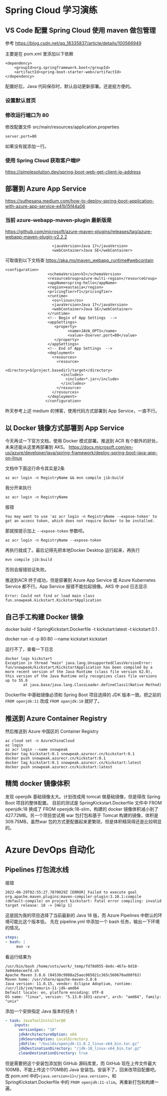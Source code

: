 # Spring Cloud 学习演练

## VS Code 配置 Spring Cloud 使用 maven 做包管理
参考
https://blog.csdn.net/qq_18335837/article/details/100566949

主要是在 pom.xml 里添加以下依赖
```
<dependency>
	<groupId>org.springframework.boot</groupId>
	<artifactId>spring-boot-starter-web</artifactId>
</dependency>
```

配置好后，Java 代码保存时，默认自动更新部署。还是挺方便的。

### 设置默认首页

### 修改运行端口为 80

修改配置文件 src/main/resources/application.properties
```
server.port=80
```
如果没有就添加一行。

### 使用 Spring Cloud 获取客户端IP
https://simplesolution.dev/spring-boot-web-get-client-ip-address

## 部署到 Azure App Service
https://suthesana.medium.com/how-to-deploy-spring-boot-application-with-azure-app-service-e41b15f44a06

### 当前 azure-webapp-maven-plugin 最新版是
https://github.com/microsoft/azure-maven-plugins/releases/tag/azure-webapp-maven-plugin-v2.2.2
```
					 <javaVersion>Java 17</javaVersion>
					 <webContainer>Java SE</webContainer>
```
可取值到以下文档查
https://aka.ms/maven_webapp_runtime#webcontain

```
<configuration>
				   <schemaVersion>V2</schemaVersion>
				   <resourceGroup>azure-multi-region</resourceGroup>
				   <appName>spring-hello</appName>
				   <region>eastasia</region>
				   <pricingTier>f1</pricingTier>
				   <runtime>
					 <os>linux</os>
					 <javaVersion>Java 17</javaVersion>
					 <webContainer>Java SE</webContainer>
				   </runtime>
				   <!-- Begin of App Settings  -->
				   <appSettings>
					  <property>
							<name>JAVA_OPTS</name>
							<value>-Dserver.port=80</value>
					  </property>
				   </appSettings>
				   <!-- End of App Settings  -->
				   <deployment>
					 <resources>
					   <resource>
						 <directory>${project.basedir}/target</directory>
						 <includes>
						   <include>*.jar</include>
						 </includes>
					   </resource>
					 </resources>
				   </deployment>
				  </configuration>
```

昨天参考上述 medium 的博客，使用代码方式部署到 App Service，一直不行。

## 以 Docker 镜像方式部署到 App Service
今天再试一下官方文档，使用 Docker 模式部署。推送到 ACR 有个额外的好处，未来还能从这里再部署到 AKS。
https://docs.microsoft.com/en-us/azure/developer/java/spring-framework/deploy-spring-boot-java-app-on-linux

文档中下面这行命令其实是2条
```
az acr login -n RegistryName && mvn compile jib:build
```
我分开来执行
```
az acr login -n RegistryName
```
报错
```
You may want to use 'az acr login -n RegistryName --expose-token' to get an access token, which does not require Docker to be installed.
```
那就按提示加上  `--expose-token` 参数呗。
```
az acr login -n RegistryName --expose-token
```

再执行就成了。最后记得先把本地Docker Desktop 运行起来，再执行

```
mvn compile jib:build
```
否则会报错验证失败。

推送到ACR 终于成功，但是部署到 Azure App Service 或 Azure Kubernetes Service 都不行。App Service 报错不能拉起镜像。AKS 中 pod 日志显示
```
Error: Could not find or load main class fun.snowpeak.kickstart.KickstartApplication

```

## 自己手工构建 Docker 镜像
docker build -f SpringKickstart.Dockerfile -t kickstart:latest -t kickstart:0.1 .

docker run -d -p 80:80 --name kickstart kickstart

运行不了，查看一下日志
```
docker logs kickstart
Exception in thread "main" java.lang.UnsupportedClassVersionError: fun/snowpeak/kickstart/KickstartApplication has been compiled by a more recent version of the Java Runtime (class file version 62.0), this version of the Java Runtime only recognizes class file versions up to 55.0
        at java.base/java.lang.ClassLoader.defineClass1(Native Method)

```
Dockerfile 中基础镜像必须和 Spring Boot 项目选择的 JDK 版本一致。把之前的  `FROM openjdk:11`  改成  `FROM openjdk:18`  就好了。

## 推送到 Azure Container Registry

然后推送到 Azure 中国区的 Container Registry
```
az cloud set -n AzureChinaCloud
az login
az acr login --name snowpeak
docker tag kickstart:0.1 snowpeak.azurecr.cn/kickstart:0.1
docker push snowpeak.azurecr.cn/kickstart:0.1
docker tag kickstart:0.1 snowpeak.azurecr.cn/kickstart:latest
docker push snowpeak.azurecr.cn/kickstart:latest
```

## 精简 docker 镜像体积
发现 openjdk 基础镜像太大。计划改成用 tomcat 做基础镜像，但是得改 Spring Boot 项目的整体配置。
目前的测试是 SpringKickstart.Dockerfile 文件中 FROM openjdk:18 换成了 FROM openjdk:18-slim，构建的 docker 镜像体积减小到了 427.72MB。另一个项目尝试用 war 包打包和基于 Tomcat 构建的镜像，体积是 309.75MB，虽然war 包的方式更配置起来更繁琐，但是体积精简得还是比较明显的。

# Azure DevOps 自动化
## Pipelines 打包流水线
报错
```
2022-06-29T02:55:27.7870029Z [ERROR] Failed to execute goal org.apache.maven.plugins:maven-compiler-plugin:3.10.1:compile (default-compile) on project kickstart: Fatal error compiling: invalid target release: 18 -> [Help 1]

```
这是因为我的项目选择了当前最新的 Java 18 版，而 Azure Pipelines 中默认的环境可能比这个版本低。
先在 pipeline.yml 中添加一个 bash 任务，输出一下环境的情况。
```yaml
steps:
- bash: |
     mvn -v
```
看运行结果为
```
/usr/bin/bash /home/vsts/work/_temp/fd78d055-8e8c-467a-8d18-3e04e6eceefd.sh
Apache Maven 3.8.6 (84538c9988a25aec085021c365c560670ad80f63)
Maven home: /usr/share/apache-maven-3.8.6
Java version: 11.0.15, vendor: Eclipse Adoptium, runtime: /usr/lib/jvm/temurin-11-jdk-amd64
Default locale: en, platform encoding: UTF-8
OS name: "linux", version: "5.13.0-1031-azure", arch: "amd64", family: "unix"
```

添加一个安排指定 Java 版本的任务！

```yaml
- task: JavaToolInstaller@0
    inputs:
      versionSpec: "18"
      jdkArchitectureOption: x64
      jdkSourceOption: LocalDirectory
      jdkFile: "/builds/openjdk-11.0.2_linux-x64_bin.tar.gz"
      jdkDestinationDirectory: "/jdk-18_linux-x64_bin.tar.gz"
      cleanDestinationDirectory: true
```
但是需要把这个安装包添加到 GitHub 源码库里，而 GitHub 现在上传文件最大100MB，不能上传这个170MB的 Java 安装包。安装不了，回来改项目配置吧。改 pom.xml 中的`<java.version>11</java.version>`，和 SpringKickstart.Dockerfile 中的 `FROM openjdk:11-slim`。再重新打包和构建一遍。
